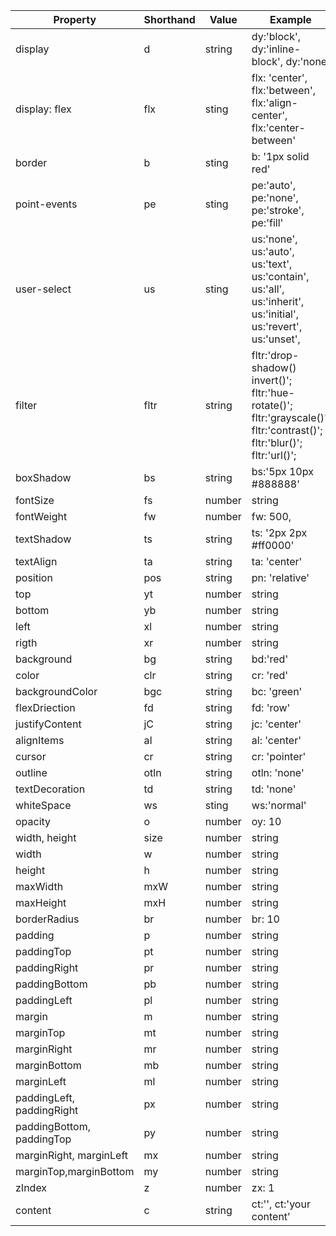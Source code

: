 ﻿| Property                  | Shorthand | Value           | Example                                                                                                                 |
|---------------------------|-----------|-----------------|-------------------------------------------------------------------------------------------------------------------------|
| display                   | d         | string          | dy:'block', dy:'inline-block', dy:'none'                                                                                   |
| display: flex             | flx       | sting           | flx: 'center', flx:'between', flx:'align-center', flx:'center-between'                                                  |
| border                    | b         | sting           | b: '1px solid red'                                                                                                      |
| point-events              | pe        | sting           | pe:'auto', pe:'none', pe:'stroke', pe:'fill'                                                                            |
| user-select               | us        | sting           | us:'none', us:'auto', us:'text', us:'contain', us:'all', us:'inherit', us:'initial', us:'revert', us:'unset',           |
| filter                    | fltr      | string          | fltr:'drop-shadow() invert()'; fltr:'hue-rotate()'; fltr:'grayscale()'; fltr:'contrast()'; fltr:'blur()'; fltr:'url()'; |
| boxShadow                 | bs        | string          | bs:'5px 10px #888888'                                                                                                   |
| fontSize                  | fs        | number | string | fs: 10, fs: '10px', fs:'10rem';                                                                                         |
| fontWeight                | fw        | number          | fw: 500,                                                                                                                |
| textShadow                | ts        | string          | ts: '2px 2px #ff0000'                                                                                                   |
| textAlign                 | ta        | string          | ta: 'center'                                                                                                            |
| position                  | pos       | string          | pn: 'relative'                                                                                                         |
| top                       | yt        | number | string | tp: 10, tp: '10px', tp:'10%'                                                                                            |
| bottom                    | yb        | number | string | bm: 10, bm: '10px', bm:'10%'                                                                                            |
| left                      | xl        | number | string | lt: 10, lt: '10px', lt:'10%'                                                                                            |
| rigth                     | xr        | number | string | rt: 10, rt: '10px', rt:'10%'                                                                                            |
| background                | bg        | string          | bd:'red'                                                                                                                |
| color                     | clr       | string          | cr: 'red'                                                                                                              |
| backgroundColor           | bgc       | string          | bc: 'green'                                                                                                            |
| flexDriection             | fd        | string          | fd: 'row'                                                                                                               |
| justifyContent            | jC        | string          | jc: 'center'                                                                                                            |
| alignItems                | aI        | string          | al: 'center'                                                                                                            |
| cursor                    | cr        | string          | cr: 'pointer'                                                                                                           |
| outline                   | otln      | string          | otln: 'none'                                                                                                            |
| textDecoration            | td        | string          | td: 'none'                                                                                                              |
| whiteSpace                | ws        | sting           | ws:'normal'                                                                                                             |
| opacity                   | o         | number          | oy: 10                                                                                                                   |
| width, height             | size      | number | string | se: 10, se: '10px'                                                                                                  |
| width                     | w         | number | string | w: 10, w: '10px'                                                                                                        |
| height                    | h         | number | string | h: 10, h: '10px'                                                                                                        |
| maxWidth                  | mxW       | number | string | mxw: 10, mxw: '10px'                                                                                                    |
| maxHeight                 | mxH       | number | string | mxh: 10, mxh: '10px'                                                                                                    |
| borderRadius              | br        | number          | br: 10                                                                                                                  |
| padding                   | p         | number | string | p: 10, p: '10px'                                                                                                        |
| paddingTop                | pt        | number | string | pt: 10, pt: '10px'                                                                                                      |
| paddingRight              | pr        | number | string | pr: 10, pr: '10px'                                                                                                      |
| paddingBottom             | pb        | number | string | pb: 10, pb: '10px'                                                                                                      |
| paddingLeft               | pl        | number | string | pl: 10, pl: '10px'                                                                                                      |
| margin                    | m         | number | string | m: 10, m: '10px'                                                                                                        |
| marginTop                 | mt        | number | string | mt: 10, mt: '10px'                                                                                                      |
| marginRight               | mr        | number | string | mr: 10, mr: '10px'                                                                                                      |
| marginBottom              | mb        | number | string | mb: 10, mb: '10px'                                                                                                      |
| marginLeft                | ml        | number | string | ml: 10, ml: '10px'                                                                                                      |
| paddingLeft, paddingRight | px        | number | string | px: 10, px: '10px'                                                                                                      |
| paddingBottom, paddingTop | py        | number | string | py: 10, py: '10px'                                                                                                      |
| marginRight, marginLeft   | mx        | number | string | mx: 10, mx: '10px'                                                                                                      |
| marginTop,marginBottom    | my        | number | string | my: 10, my: '10px'                                                                                                      |
| zIndex                    | z         | number          | zx: 1                                                                                                                    |
| content                   | c         | string          | ct:'', ct:'your content'                                                                                                  |
